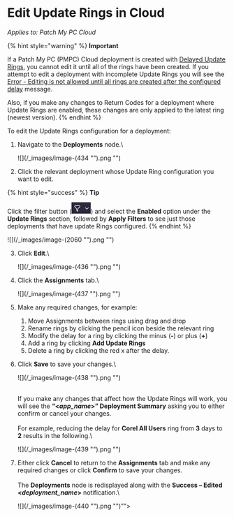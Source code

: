 # Edit Update Rings in Cloud

_Applies to: Patch My PC Cloud_

{% hint style="warning" %}
**Important**

If a Patch My PC (PMPC) Cloud deployment is created with [Delayed Update Rings](how-cloud-update-rings-are-created.md#delayed-update-rings), you cannot edit it until all of the rings have been created. If you attempt to edit a deployment with incomplete Update Rings you will see the [Error - Editing is not allowed until all rings are created after the configured delay](../../cloud-troubleshooting/troubleshooting-cloud-update-rings/error-editing-is-not-allowed-until-all-rings-are-created-after-the-configured-delay-cloud-error.md) message.

Also, if you make any changes to Return Codes for a deployment where Update Rings are enabled, these changes are only applied to the latest ring (newest version).
{% endhint %}

To edit the Update Rings configuration for a deployment:

1.  Navigate to the **Deployments** node.\\

    !\[]\(/\_images/image-(434 "").png "")
2. Click the relevant deployment whose Update Ring configuration you want to edit.

{% hint style="success" %}
**Tip**

Click the filter button (![](<../../../.gitbook/assets/image (2513).png>)) and select the **Enabled** option under the **Update Rings** section, followed by **Apply Filters** to see just those deployments that have update Rings configured.
{% endhint %}

!\[]\(/\_images/image-(2060 "").png "")

3.  Click **Edit**.\\

    !\[]\(/\_images/image-(436 "").png "")
4.  Click the **Assignments** tab.\\

    !\[]\(/\_images/image-(437 "").png "")
5. Make any required changes, for example:
   1. Move Assignments between rings using drag and drop
   2. Rename rings by clicking the pencil icon beside the relevant ring
   3. Modify the delay for a ring by clicking the minus (**-**) or plus (**+**)
   4. Add a ring by clicking **Add Update Rings**
   5. Delete a ring by clicking the red x after the delay.
6.  Click **Save** to save your changes.\\

    !\[]\(/\_images/image-(438 "").png "")

    \
    If you make any changes that affect how the Update Rings will work, you will see the **“<**_**app\_name**_**>” Deployment Summary** asking you to either confirm or cancel your changes.\
    \
    For example, reducing the delay for **Corel All Users** ring from **3** days to **2** results in the following.\\

    !\[]\(/\_images/image-(439 "").png "")
7.  Either click **Cancel** to return to the **Assignments** tab and make any required changes or click **Confirm** to save your changes.\
    \
    The **Deployments** node is redisplayed along with the **Success – Edited <**_**deployment\_name**_**>** notification.\\

    !\[]\(/\_images/image-(440 "").png "")”">
